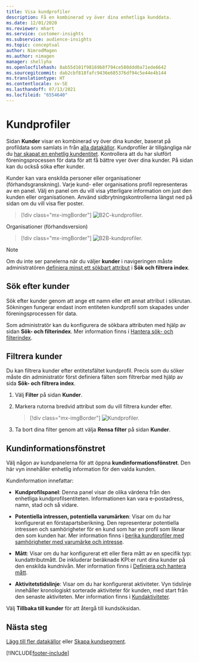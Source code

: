 ```yaml
---
title: Visa kundprofiler
description: Få en kombinerad vy över dina enhetliga kunddata.
ms.date: 12/01/2020
ms.reviewer: mhart
ms.service: customer-insights
ms.subservice: audience-insights
ms.topic: conceptual
author: NimrodMagen
ms.author: nimagen
manager: shellyha
ms.openlocfilehash: 8ab55d101f98169b8f794ce580ddd0a71ede6642
ms.sourcegitcommit: dab2cbf818fafc9436e685376df94c5e44e4b144
ms.translationtype: HT
ms.contentlocale: sv-SE
ms.lasthandoff: 07/13/2021
ms.locfileid: "6554640"
---
```

# <a name="customer-profiles"></a>Kundprofiler

Sidan **Kunder** visar en kombinerad vy över dina kunder, baserat på profildata som samlats in från [alla datakällor](data-sources.md). Kundprofiler är tillgängliga när du [har skapat en enhetlig kundentitet](data-unification.md). Kontrollera att du har slutfört föreningsprocessen för data för att få bättre vyer över dina kunder. På sidan kan du också söka efter kunder.

Kunder kan vara enskilda personer eller organisationer (förhandsgranskning). Varje kund- eller organisations profil representeras av en panel. Välj en panel om du vill visa ytterligare information om just den kunden eller organisationen. Använd sidbrytningskontrollerna längst ned på sidan om du vill visa fler poster.

> [!div class="mx-imgBorder"] 
> ![B2C-kundprofiler.](media/profiles-customers.png "B2C-kundprofil")

Organisationer (förhandsversion)
> [!div class="mx-imgBorder"] 
> ![B2B-kundprofiler.](media/profile-customers-b2b.png "B2B-kundprofil")

> [!NOTE]
> Om du inte ser panelerna när du väljer **kunder** i navigeringen måste administratören [definiera minst ett sökbart attribut](search-filter-index.md) i **Sök och filtrera index**.

## <a name="search-for-customers"></a>Sök efter kunder

Sök efter kunder genom att ange ett namn eller ett annat attribut i sökrutan. Sökningen fungerar endast inom entiteten kundprofil som skapades under föreningsprocessen för data.

Som administratör kan du konfigurera de sökbara attributen med hjälp av sidan **Sök- och filterindex**. Mer information finns i [Hantera sök- och filterindex](search-filter-index.md).

## <a name="filter-customers"></a>Filtrera kunder

Du kan filtrera kunder efter entitetsfältet kundprofil. Precis som du söker måste din administratör först definiera fälten som filtrerbar med hjälp av sida **Sök- och filtrera index**.

1. Välj **Filter** på sidan **Kunder**.

2. Markera rutorna bredvid attribut som du vill filtrera kunder efter.

   > [!div class="mx-imgBorder"] 
   > ![Kundprofiler.](media/profiles-customers3.png "Kundprofiler")

3. Ta bort dina filter genom att välja **Rensa filter** på sidan **Kunder**.

##  <a name="customer-details-page"></a>Kundinformationsfönstret

Välj någon av kundpanelerna för att öppna **kundinformationsfönstret**. Den här vyn innehåller enhetlig information för den valda kunden.

Kundinformation innefattar:

-   **Kundprofilspanel**: Denna panel visar de olika värdena från den enhetliga kundprofilsentiteten. Informationen kan vara e-postadress, namn, stad och så vidare. 

-   **Potentiella intressen, potentiella varumärken**: Visar om du har konfigurerat en förstapartsberikning. Den representerar potentiella intressen och samhörigheter för en kund som har en profil som liknar den som kunden har. Mer information finns i [berika kundprofiler med samhörigheter med varumärke och intresse](enrichment-microsoft.md).

-   **Mått**: Visar om du har konfigurerat ett eller flera mått av en specifik typ: kundattributmått. De inkluderar beräknade KPI:er runt dina kunder på den enskilda kundnivån. Mer information finns i [Definiera och hantera mått](measures.md).

-   **Aktivitetstidslinje**: Visar om du har konfigurerat aktiviteter. Vyn tidslinje innehåller kronologiskt sorterade aktiviteter för kunden, med start från den senaste aktiviteten. Mer information finns i [Kundaktiviteter](activities.md).

Välj **Tillbaka till kunder** för att återgå till kundsöksidan.

## <a name="next-steps"></a>Nästa steg

[Lägg till fler datakällor](data-sources.md) eller [Skapa kundsegment](segments.md).


[!INCLUDE[footer-include](../includes/footer-banner.md)]
